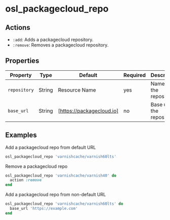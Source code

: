 # osl_packagecloud_repo

## Actions

- `:add`: Adds a packagecloud repository.
- `:remove`: Removes a packagecloud repository.

## Properties

| Property     | Type   | Default                   | Required | Description                            |
|--------------|--------|---------------------------|----------|----------------------------------------|
| `repository` | String | Resource Name             | yes      | Name of the repository                 |
| `base_url`   | String | [https://packagecloud.io] | no       | Base url of the repository.            |

## Examples

Add a packagecloud repo from default URL

```ruby
osl_packagecloud_repo 'varnishcache/varnish60lts'
```

Remove a packagecloud repo

```ruby
osl_packagecloud_repo 'varnishcache/varnish40' do
  action :remove
end
```

Add a packagecloud repo from non-default URL

```ruby
osl_packagecloud_repo 'varnishcache/varnish60lts' do
  base_url 'https://example.com'
end
```
